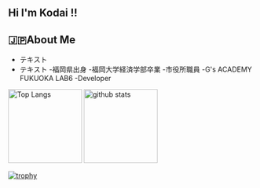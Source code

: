 ## Hi I'm Kodai !!

## 🇯🇵About Me
 * テキスト
 * テキスト
-福岡県出身
-福岡大学経済学部卒業
-市役所職員
-G's ACADEMY FUKUOKA LAB6
-Developer








<p align="left"> 
  <img alt="Top Langs" height="150px" src="https://github-readme-stats.vercel.app/api/top-langs/?username=kodaishiotsuki&layout=compact&count_private=true&show_icons=true&theme=onedark" />
  <img alt="github stats" height="150px" src="https://github-readme-stats.vercel.app/api?username=kodaishiotsuki&count_private=true&show_icons=true&show_icons=true&theme=onedark" />
</p>

[![trophy](https://github-profile-trophy.vercel.app/?username=kodaishiotsuki&theme=onedark&column=7
)](https://github.com/ryo-ma/github-profile-trophy)




<!--
**kodaishiotsuki/kodaishiotsuki** is a ✨ _special_ ✨ repository because its `README.md` (this file) appears on your GitHub profile.

Here are some ideas to get you started:

- 🔭 I’m currently working on ...
- 🌱 I’m currently learning ...
- 👯 I’m looking to collaborate on ...
- 🤔 I’m looking for help with ...
- 💬 Ask me about ...
- 📫 How to reach me: ...
- 😄 Pronouns: ...
- ⚡ Fun fact: ...
-->
